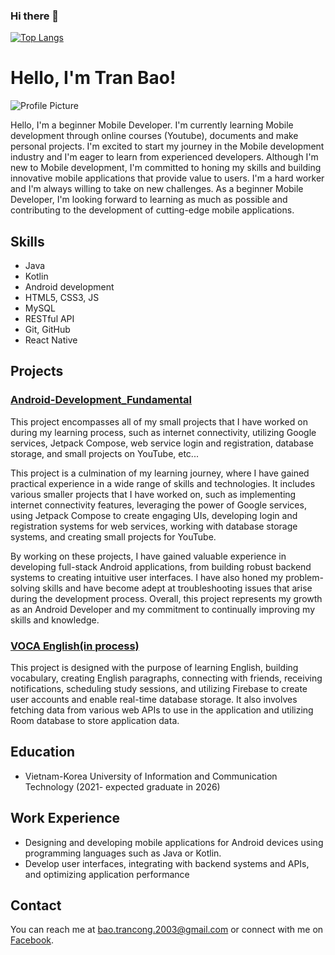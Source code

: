 ### Hi there 👋
<!-- Hello, I'm Bao 👋 -->
<!--
**phamnhantucode/phamnhantucode** is a ✨ _special_ ✨ repository because its `README.md` (this file) appears on your GitHub profile.

Here are some ideas to get you started:

- 🔭 I’m currently working on ...
- 🌱 I’m currently learning ...
- 👯 I’m looking to collaborate on ...
- 🤔 I’m looking for help with ...
- 💬 Ask me about ...
- 📫 How to reach me: ...
- 😄 Pronouns: ...
- ⚡ Fun fact: ...
-->

[![Top Langs](https://github-readme-stats.vercel.app/api/top-langs/?username=phamnhantucode&layout=compact&theme=vision-friendly-dark)](https://github.com/anuraghazra/github-readme-stats)

# Hello, I'm Tran Bao!

![Profile Picture](https://static.topcv.vn/avatars/95EJ9bBcexvVWtuG6Uz0_63ee334c17406_cvtpl.jpg)

Hello, I'm a beginner Mobile Developer. I'm currently learning Mobile development through online courses (Youtube), documents and make personal projects. I'm excited to start my journey in the Mobile development industry and I'm eager to learn from experienced developers. Although I'm new to Mobile development, I'm committed to honing my skills and building innovative mobile applications that provide value to users. I'm a hard worker and I'm always willing to take on new challenges. As a beginner Mobile Developer, I'm looking forward to learning as much as possible and contributing to the development of cutting-edge mobile applications.

## Skills

- Java
- Kotlin
- Android development
- HTML5, CSS3, JS
- MySQL
- RESTful API
- Git, GitHub
- React Native

## Projects

### [Android-Development_Fundamental](https://github.com/phamnhantucode/Kotlin-Android-App-Development-Fundamental)

This project encompasses all of my small projects that I have worked on during my learning process, such as internet connectivity, utilizing Google services, Jetpack Compose, web service login and registration, database storage, and small projects on YouTube, etc...

This project is a culmination of my learning journey, where I have gained practical experience in a wide range of skills and technologies. It includes various smaller projects that I have worked on, such as implementing internet connectivity features, leveraging the power of Google services, using Jetpack Compose to create engaging UIs, developing login and registration systems for web services, working with database storage systems, and creating small projects for YouTube.

By working on these projects, I have gained valuable experience in developing full-stack Android applications, from building robust backend systems to creating intuitive user interfaces. I have also honed my problem-solving skills and have become adept at troubleshooting issues that arise during the development process. Overall, this project represents my growth as an Android Developer and my commitment to continually improving my skills and knowledge.

### [VOCA English(in process)](https://github.com/phamnhantucode/VOCA-English)

This project is designed with the purpose of learning English, building vocabulary, creating English paragraphs, connecting with friends, receiving notifications, scheduling study sessions, and utilizing Firebase to create user accounts and enable real-time database storage. It also involves fetching data from various web APIs to use in the application and utilizing Room database to store application data.

## Education

- Vietnam-Korea University of Information and Communication Technology (2021- expected graduate in 2026)

## Work Experience

- Designing and developing mobile applications for Android devices using programming languages such as Java or Kotlin.
- Develop user interfaces, integrating with backend systems and APIs, and optimizing application performance

## Contact

You can reach me at bao.trancong.2003@gmail.com or connect with me on [Facebook](https://www.facebook.com/baotran20.6.03/).
